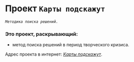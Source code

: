 # Проект `Карты подскажут`  
*`Методика поиска решений.`*  
  
### Это проект, раскрывающий:   
- метод поиска решений в период творческого кризиса.  
   
    
Адрес проекта в интернет: *[Карты подскажут](https://github.com/olga-rks/karty-podskazhut.git)*.  